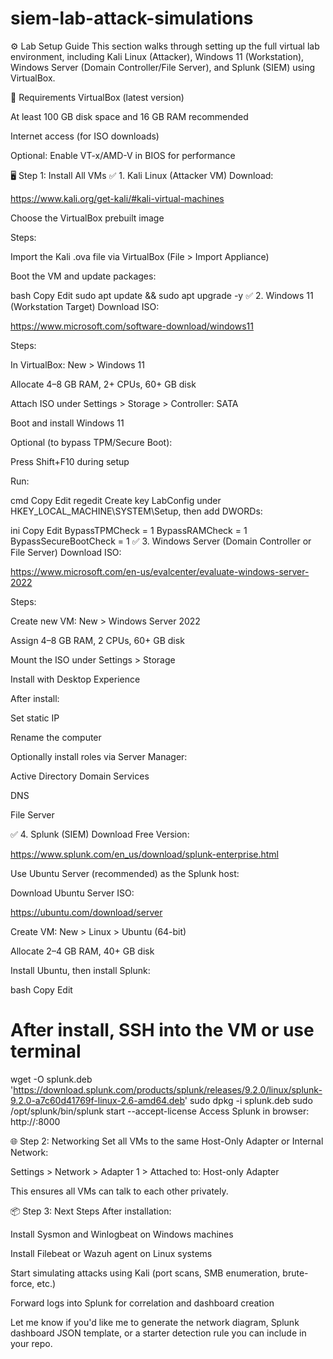 # siem-lab-attack-simulations
⚙️ Lab Setup Guide
This section walks through setting up the full virtual lab environment, including Kali Linux (Attacker), Windows 11 (Workstation), Windows Server (Domain Controller/File Server), and Splunk (SIEM) using VirtualBox.

🧰 Requirements
VirtualBox (latest version)

At least 100 GB disk space and 16 GB RAM recommended

Internet access (for ISO downloads)

Optional: Enable VT-x/AMD-V in BIOS for performance

🖥️ Step 1: Install All VMs
✅ 1. Kali Linux (Attacker VM)
Download:

https://www.kali.org/get-kali/#kali-virtual-machines

Choose the VirtualBox prebuilt image

Steps:

Import the Kali .ova file via VirtualBox (File > Import Appliance)

Boot the VM and update packages:

bash
Copy
Edit
sudo apt update && sudo apt upgrade -y
✅ 2. Windows 11 (Workstation Target)
Download ISO:

https://www.microsoft.com/software-download/windows11

Steps:

In VirtualBox: New > Windows 11

Allocate 4–8 GB RAM, 2+ CPUs, 60+ GB disk

Attach ISO under Settings > Storage > Controller: SATA

Boot and install Windows 11

Optional (to bypass TPM/Secure Boot):

Press Shift+F10 during setup

Run:

cmd
Copy
Edit
regedit
Create key LabConfig under HKEY_LOCAL_MACHINE\SYSTEM\Setup, then add DWORDs:

ini
Copy
Edit
BypassTPMCheck       = 1
BypassRAMCheck       = 1
BypassSecureBootCheck = 1
✅ 3. Windows Server (Domain Controller or File Server)
Download ISO:

https://www.microsoft.com/en-us/evalcenter/evaluate-windows-server-2022

Steps:

Create new VM: New > Windows Server 2022

Assign 4–8 GB RAM, 2 CPUs, 60+ GB disk

Mount the ISO under Settings > Storage

Install with Desktop Experience

After install:

Set static IP

Rename the computer

Optionally install roles via Server Manager:

Active Directory Domain Services

DNS

File Server

✅ 4. Splunk (SIEM)
Download Free Version:

https://www.splunk.com/en_us/download/splunk-enterprise.html

Use Ubuntu Server (recommended) as the Splunk host:

Download Ubuntu Server ISO:

https://ubuntu.com/download/server

Create VM: New > Linux > Ubuntu (64-bit)

Allocate 2–4 GB RAM, 40+ GB disk

Install Ubuntu, then install Splunk:

bash
Copy
Edit
# After install, SSH into the VM or use terminal
wget -O splunk.deb 'https://download.splunk.com/products/splunk/releases/9.2.0/linux/splunk-9.2.0-a7c60d41769f-linux-2.6-amd64.deb'
sudo dpkg -i splunk.deb
sudo /opt/splunk/bin/splunk start --accept-license
Access Splunk in browser:
http://<splunk-vm-ip>:8000

🌐 Step 2: Networking
Set all VMs to the same Host-Only Adapter or Internal Network:

Settings > Network > Adapter 1 > Attached to: Host-only Adapter

This ensures all VMs can talk to each other privately.

📦 Step 3: Next Steps
After installation:

Install Sysmon and Winlogbeat on Windows machines

Install Filebeat or Wazuh agent on Linux systems

Start simulating attacks using Kali (port scans, SMB enumeration, brute-force, etc.)

Forward logs into Splunk for correlation and dashboard creation

Let me know if you'd like me to generate the network diagram, Splunk dashboard JSON template, or a starter detection rule you can include in your repo.
